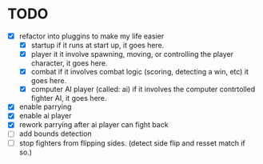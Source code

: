 # TODO

- [x] refactor into pluggins to make my life easier
    - [x] startup
        if it runs at start up, it goes here.
    - [x] player
        it it involve spawning, moving, or controlling the player character, it goes here.
    - [x] combat
        if it involves combat logic (scoring, detecting a win, etc) it goes here.
    - [x] computer AI player (called: ai)
        if it involves the computer contrtolled fighter AI, it goes here.
- [x] enable parrying
- [x] enable ai player
- [x] rework parrying after ai player can fight back
- [ ] add bounds detection
- [ ] stop fighters from flipping sides. (detect side flip and resset match if so.)
